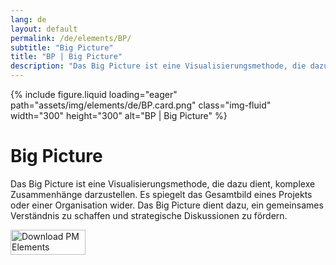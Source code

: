 ```yaml
---
lang: de
layout: default
permalink: /de/elements/BP/
subtitle: "Big Picture"
title: "BP | Big Picture"
description: "Das Big Picture ist eine Visualisierungsmethode, die dazu dient, komplexe Zusammenhänge darzustellen. Es spiegelt das Gesamtbild eines Projekts oder einer Organisation wider. Das Big Picture dient dazu, ein gemeinsames Verständnis zu schaffen und strategische Diskussionen zu fördern."
---
```


{% include figure.liquid loading="eager" path="assets/img/elements/de/BP.card.png" class="img-fluid" width="300" height="300" alt="BP | Big Picture" %}

# Big Picture

Das Big Picture ist eine Visualisierungsmethode, die dazu dient, komplexe Zusammenhänge darzustellen. Es spiegelt das Gesamtbild eines Projekts oder einer Organisation wider. Das Big Picture dient dazu, ein gemeinsames Verständnis zu schaffen und strategische Diskussionen zu fördern.

<a href="https://apps.apple.com/app/apple-store/id6738084498?pt=127441684&ct=website&mt=8">
  <img src="{{ "assets/img/en/appstore.png" | relative_url }}" width="120" height="40" alt="Download PM Elements">
</a>
